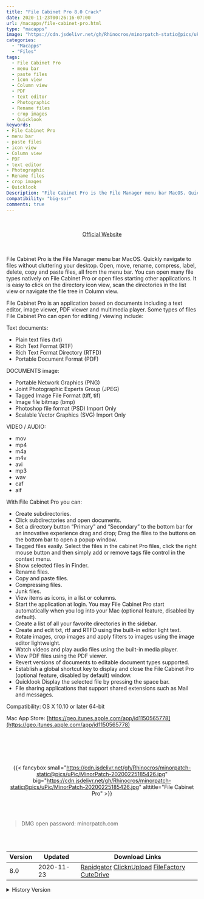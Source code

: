 ```yaml
---
title: "File Cabinet Pro 8.0 Crack"
date: 2020-11-23T00:26:16-07:00
url: /macapps/file-cabinet-pro.html
type: "macapps"
image: "https://cdn.jsdelivr.net/gh/Rhinocros/minorpatch-static@pics/uPic/GxiWnK.png"
categories:
  - "Macapps"
  - "Files"
tags:
  - File Cabinet Pro
  - menu bar
  - paste files
  - icon view
  - Column view
  - PDF
  - text editor
  - Photographic
  - Rename files
  - crop images
  - Quicklook
keywords:
- File Cabinet Pro
- menu bar
- paste files
- icon view
- Column view
- PDF
- text editor
- Photographic
- Rename files
- crop images
- Quicklook
Description: "File Cabinet Pro is the File Manager menu bar MacOS. Quickly navigate to files without cluttering your desktop. Open, move, rename, compress, label, delete, copy and paste files, all from the menu bar"
compatibility: "big-sur"
comments: true
---
```


<br/>
<br/>
<center>
<a href="https://geo.itunes.apple.com/app/id1150565778" target="blank"><div class="border px-4 border-blue-500 rounded-lg transition duration-500 
    ease-in-out w-48 text-lg text-blue-500 text-center hover:bg-blue-500 hover:text-white">
  Official Website 
</div></a>
</center>
<br/>
<br/>

File Cabinet Pro is the File Manager menu bar MacOS. Quickly navigate to files without cluttering your desktop. Open, move, rename, compress, label, delete, copy and paste files, all from the menu bar. You can open many file types natively on File Cabinet Pro or open files starting other applications. It is easy to click on the directory icon view, scan the directories in the list view or navigate the file tree in Column view.

File Cabinet Pro is an application based on documents including a text editor, image viewer, PDF viewer and multimedia player. Some types of files File Cabinet Pro can open for editing / viewing include:

Text documents:

  * Plain text files (txt)
  * Rich Text Format (RTF)
  * Rich Text Format Directory (RTFD)
  * Portable Document Format (PDF)

DOCUMENTS image:

  * Portable Network Graphics (PNG)
  * Joint Photographic Experts Group (JPEG)
  * Tagged Image File Format (tiff, tif)
  * Image file bitmap (bmp)
  * Photoshop file format (PSD) Import Only
  * Scalable Vector Graphics (SVG) Import Only

VIDEO / AUDIO:

  * mov
  * mp4
  * m4a
  * m4v
  * avi
  * mp3
  * wav
  * caf
  * aif

With File Cabinet Pro you can:

  * Create subdirectories.
  * Click subdirectories and open documents.
  * Set a directory button “Primary” and “Secondary” to the bottom bar for an innovative experience drag and drop; Drag the files to the buttons on the bottom bar to open a popup window.
  * Tagged files easily. Select the files in the cabinet Pro files, click the right mouse button and then simply add or remove tags file control in the context menu.
  * Show selected files in Finder.
  * Rename files.
  * Copy and paste files.
  * Compressing files.
  * Junk files.
  * View items as icons, in a list or columns.
  * Start the application at login. You may File Cabinet Pro start automatically when you log into your Mac (optional feature, disabled by default).
  * Create a list of all your favorite directories in the sidebar.
  * Create and edit txt, rtf and RTFD using the built-in editor light text.
  * Rotate images, crop images and apply filters to images using the image editor lightweight.
  * Watch videos and play audio files using the built-in media player.
  * View PDF files using the PDF viewer.
  * Revert versions of documents to editable document types supported.
  * Establish a global shortcut key to display and close the File Cabinet Pro (optional feature, disabled by default) window.
  * Quicklook Display the selected file by pressing the space bar.
  * File sharing applications that support shared extensions such as Mail and messages.

Compatibility: OS X 10.10 or later 64-bit

Mac App Store: [https://geo.itunes.apple.com/app/id1150565778](https://geo.itunes.apple.com/app/id1150565778)

<br/>
<br/>
<script async src="https://pagead2.googlesyndication.com/pagead/js/adsbygoogle.js"></script>
<ins class="adsbygoogle"
     style="display:block; text-align:center;"
     data-ad-layout="in-article"
     data-ad-format="fluid"
     data-ad-client="ca-pub-8746275014476192"
     data-ad-slot="5144997159"></ins>
<script>
     (adsbygoogle = window.adsbygoogle || []).push({});
</script>
<br/>
<br/>


<center>

{{< fancybox small="https://cdn.jsdelivr.net/gh/Rhinocros/minorpatch-static@pics/uPic/MinorPatch-20200225185426.jpg" big="https://cdn.jsdelivr.net/gh/Rhinocros/minorpatch-static@pics/uPic/MinorPatch-20200225185426.jpg" alttitle="File Cabinet Pro" >}}

</center>

<br/>
<br/>


> DMG open password: minorpatch.com

<br/>

<br/>
<div id="history_version" class="history_version">

| Version | Updated | Download Links |
| ---- | ---- | ---- |
| 8.0 | 2020-11-23 | [Rapidgator](https://ouo.io/WgQJUq)   [ClicknUpload](https://ouo.io/DuGR0f)   [FileFactory](https://ouo.io/VAa3Cil)   [CuteDrive](https://ouo.io/pQ3BBc) |
<details>
<summary>History Version</summary>

| Version | Updated | Download Links |
| ---- | ---- | ---- |
| 7.9.9 | 2020-10-10 | [UsersCloud](https://ouo.io/xvOhB5)   [ClicknUpload](https://ouo.io/8Uxo7cA)   [FileFactory](https://ouo.io/e1f5bl)   [CuteDrive](https://ouo.io/iEnK0Dl) |
| 7.9.8 | 2020-08-29 | [UsersCloud](https://ouo.io/Xj6L2Q)   [ClicknUpload](https://ouo.io/50IGUr)   [FileFactory](https://ouo.io/i1WdPr)   [CuteDrive](https://ouo.io/3uo5jn) |
| 7.9.7 | 2020-07-23 | [UsersCloud](https://ouo.io/nYgajh)   [ClicknUpload](https://ouo.io/sLZDWN)   [FileFactory](https://ouo.io/74l5N)   [CuteDrive](https://ouo.io/SVokzF) |
| 7.9.6 | 2020-07-09 | [UsersCloud](https://ouo.io/KmjVPx)   [ClicknUpload](https://ouo.io/14rJWL)   [FileFactory](https://ouo.io/SKPVfe)   [CuteDrive](https://ouo.io/EGcbmm) |
| 7.9.5 | 2020-06-30 | [UsersCloud](https://ouo.io/3yhVpd)   [ClicknUpload](https://ouo.io/ho8IC3)   [FileFactory](https://ouo.io/ovYOJS)   [CuteDrive](https://ouo.io/Gpyo5C) |
| 7.9.4 | 2020-06-24 | [UsersCloud](https://ouo.io/tvsUWf)   [ClicknUpload](https://ouo.io/c9W19Y)   [FileFactory](https://ouo.io/snVptNd)   [CuteDrive](https://ouo.io/96p2pY) |
| 7.9.3 | 2020-06-20 | [UsersCloud](https://ouo.io/IURTr1)   [ClicknUpload](https://ouo.io/V8UHgO)   [FileFactory](https://ouo.io/dv1R8S)   [CuteDrive](https://ouo.io/6GHVPD) |
| 7.9.2 | 2020-06-09 | [UsersCloud](https://ouo.io/K6mQpl)   [ClicknUpload](https://ouo.io/n4oM93)   [FileFactory](https://ouo.io/n4oM93)   [CuteDrive](https://ouo.io/AkQYI8) |
| 7.9.1 | 2020-04-29 | [UsersCloud](https://ouo.io/G83Ebe)   [ClicknUpload](https://ouo.io/whJEKvN)   [FileFactory](https://ouo.io/79TDPBN)   [CuteDrive](https://ouo.io/jMvOH3) |
| 7.9 | 2020-04-22 | [UsersCloud](https://ouo.io/6cNo7V)   [ClicknUpload](https://ouo.io/pPDqZU2)   [FileFactory](https://ouo.io/2hMOMW)   [CuteDrive](https://ouo.io/XKUOj7) |
| 7.8 | 2020-04-02 | [UsersCloud](https://ouo.io/eEysb4)   [ClicknUpload](https://ouo.io/1Wc28I)   [FileFactory](https://ouo.io/km0Z40)   [CuteDrive](https://ouo.io/w1xtE5) |
| 7.7.1 | 2020-03-22 | [UsersCloud](https://ouo.io/nLM6XzL)   [ClicknUpload](https://ouo.io/va8Aq7)   [FileFactory](https://ouo.io/97PteC)   [CuteDrive](https://ouo.io/2oA1VWj) |
| 7.7 | 2020-03-07 | [UsersCloud](https://ouo.io/6Ywug5)   [ClicknUpload](https://ouo.io/Sm1ykG)   [FileFactory](https://ouo.io/YPYRsAy)   [CuteDrive](https://ouo.io/WgPj8Q) |
| 7.6.2 | 2020-02-25 | [UsersCloud](https://ouo.io/ZIzYp5)   [ClicknUpload](https://ouo.io/OcYcB2)   [FileFactory](https://ouo.io/1ji14B)   [CuteDrive](https://ouo.io/YhCIcN) |
| 7.6.1 | 2020-02-18 | [UsersCloud](https://ouo.io/y2dRuo)   [ClicknUpload](https://ouo.io/dh3UEs)   [Mega](https://ouo.io/wyzdWE)   [CuteDrive](https://ouo.io/l0p7qQ) |
| 7.4.2 | 2020-02-08 | [UsersCloud](https://ouo.io/fUBL7e)   [ClicknUpload](https://ouo.io/J3w6Zb)   [Mega](https://ouo.io/dJqYJK)   [CuteDrive](https://ouo.io/cERvGiv) |
</details>

</div>
